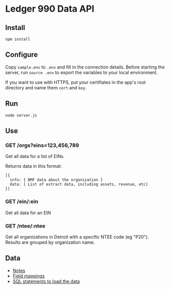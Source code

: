 # Ledger 990 Data API

## Install

`npm install`

## Configure

Copy `sample.env` to `.env` and fill in the connection details. Before starting
the server, run `source .env` to export the variables to your local environment.

If you want to use with HTTPS, put your certifiates in the app's root directory
and name them `cert` and `key`. 

## Run

`node server.js`

## Use


### GET /orgs?eins=123,456,789

Get all data for a list of EINs.

Returns data in this format: 

```
[{
  info: { BMF data about the organization }
  data: [ List of extract data, including assets, revenue, etc]
}]

```

### GET /ein/:ein

Get all data for an EIN

### GET /ntee/:ntee

Get all organizations in Detroit with a specific NTEE code (eg "P20"). Results
are grouped by organization name.

## Data

* [Notes](https://docs.google.com/document/d/1N7V2kY0zFsJFAcM4nYBds23VmctVLt3iLR2GLpa9mXY/edit)
* [Field mappings](https://docs.google.com/spreadsheets/d/15nptmUybfM7VINf99RPz86jxegbPtoomhczOsBIuP2M/edit#gid=1622575326)
* [SQL statements to load the data](https://github.com/detroitledger/gnl_profile/issues/138)
